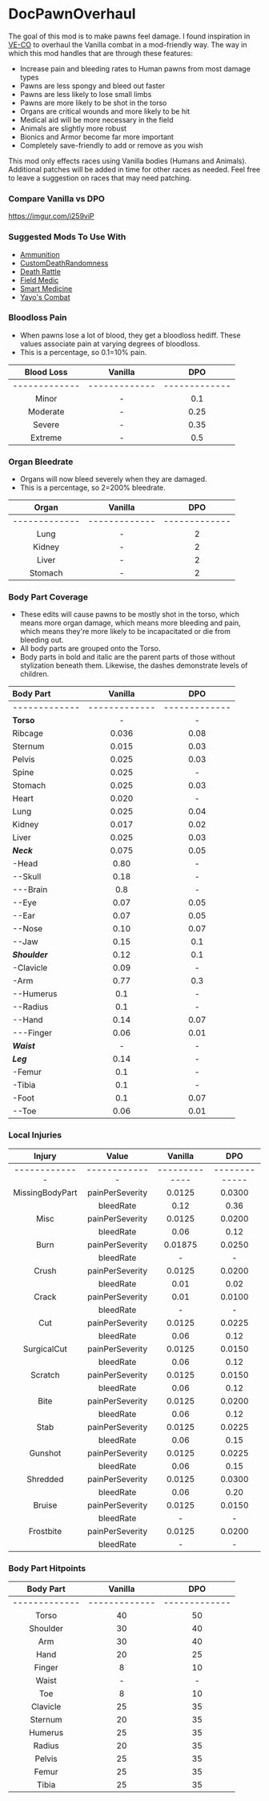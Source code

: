 # DocPawnOverhaul

The goal of this mod is to make pawns feel damage. I found inspiration in [VE-CO](https://ludeon.com/forums/index.php?topic=30799.0) to overhaul the Vanilla combat in a mod-friendly way. The way in which this mod handles that are through these features:
- Increase pain and bleeding rates to Human pawns from most damage types
- Pawns are less spongy and bleed out faster
- Pawns are less likely to lose small limbs
- Pawns are more likely to be shot in the torso
- Organs are critical wounds and more likely to be hit
- Medical aid will be more necessary in the field
- Animals are slightly more robust
- Bionics and Armor become far more important
- Completely save-friendly to add or remove as you wish

This mod only effects races using Vanilla bodies (Humans and Animals). Additional patches will be added in time for other races as needed. Feel free to leave a suggestion on races that may need patching.

### Compare Vanilla vs DPO
https://imgur.com/i259viP

### Suggested Mods To Use With
- [Ammunition](https://steamcommunity.com/sharedfiles/filedetails/?id=1892397131)
- [CustomDeathRandomness](https://steamcommunity.com/sharedfiles/filedetails/?id=1464742390)
- [Death Rattle](https://steamcommunity.com/sharedfiles/filedetails/?id=1552452572)
- [Field Medic](https://steamcommunity.com/sharedfiles/filedetails/?id=1541287769)
- [Smart Medicine](https://steamcommunity.com/sharedfiles/filedetails/?id=1309994319)
- [Yayo's Combat](https://steamcommunity.com/sharedfiles/filedetails/?id=1747929243)

### Bloodloss Pain
- When pawns lose a lot of blood, they get a bloodloss hediff. These values associate pain at varying degrees of bloodloss.
- This is a percentage, so 0.1=10% pain.

| **Blood Loss** | **Vanilla** | **DPO** |
| :-------------: | :-------------: | :-------------: |
| ------------- | ------------- | ------------- |
| Minor | - | 0.1 |
| Moderate | - | 0.25 |
| Severe | - | 0.35 |
| Extreme | - | 0.5 |

### Organ Bleedrate
- Organs will now bleed severely when they are damaged.
- This is a percentage, so 2=200% bleedrate.

| **Organ** | **Vanilla** | **DPO** |
| :-------------: | :-------------: | :-------------: |
| ------------- | ------------- | ------------- |
| Lung | - | 2 |
| Kidney | - | 2 |
| Liver | - | 2 |
| Stomach | - | 2 |

### Body Part Coverage
- These edits will cause pawns to be mostly shot in the torso, which means more organ damage, which means more bleeding and pain, which means they're more likely to be incapacitated or die from bleeding out.
- All body parts are grouped onto the Torso.
- Body parts in bold and italic are the parent parts of those without stylization beneath them. Likewise, the dashes demonstrate levels of children.


| **Body Part** | **Vanilla** | **DPO** |
| :------------- | :-------------: | :-------------: |
| ------------- | ------------- | ------------- |
| **Torso** | - | - |
| Ribcage | 0.036 | 0.08 |
| Sternum | 0.015 | 0.03 |
| Pelvis | 0.025 | 0.03 |
| Spine | 0.025 | - |
| Stomach | 0.025 | 0.03 |
| Heart | 0.020 | - |
| Lung | 0.025 | 0.04 |
| Kidney | 0.017 | 0.02 |
| Liver | 0.025 | 0.03 |
| ***Neck*** | 0.075 | 0.05 |
| -Head | 0.80 | - |
| --Skull | 0.18 | - |
| ---Brain | 0.8 | - |
| --Eye | 0.07 | 0.05 |
| --Ear | 0.07 | 0.05 |
| --Nose | 0.10 | 0.07 |
| --Jaw | 0.15 | 0.1 |
| ***Shoulder*** | 0.12 | 0.1 |
| -Clavicle | 0.09 | - |
| -Arm | 0.77 | 0.3 |
| --Humerus | 0.1 | - |
| --Radius | 0.1 | - |
| --Hand | 0.14 | 0.07 |
| ---Finger | 0.06 | 0.01 |
| ***Waist*** | - | - |
| ***Leg*** | 0.14 | - |
| -Femur | 0.1 | - |
| -Tibia | 0.1 | - |
| -Foot | 0.1 | 0.07 |
| --Toe | 0.06 | 0.01 |

### Local Injuries

| **Injury** | **Value** | **Vanilla** | **DPO** |
| :-------------: | :-------------: | :-------------: | :-------------: |
| ------------- | ------------- | ------------- | ------------- |
| MissingBodyPart | painPerSeverity | 0.0125 | 0.0300 |
|  | bleedRate | 0.12 | 0.36 |
| Misc | painPerSeverity | 0.0125 | 0.0200 |
|  | bleedRate | 0.06 | 0.12 |
| Burn | painPerSeverity | 0.01875 | 0.0250 |
|  | bleedRate | - | - |
| Crush | painPerSeverity | 0.0125 | 0.0200 |
|  | bleedRate | 0.01 | 0.02 |
| Crack | painPerSeverity | 0.01 | 0.0100 |
|  | bleedRate | - | - |
| Cut | painPerSeverity | 0.0125 | 0.0225 |
|  | bleedRate | 0.06 | 0.12 |
| SurgicalCut | painPerSeverity | 0.0125 | 0.0150 |
|  | bleedRate | 0.06 | 0.12 |
| Scratch | painPerSeverity | 0.0125 | 0.0150 |
|  | bleedRate | 0.06 | 0.12 |
| Bite | painPerSeverity | 0.0125 | 0.0200 |
|  | bleedRate | 0.06 | 0.12 |
| Stab | painPerSeverity | 0.0125 | 0.0225 |
|  | bleedRate | 0.06 | 0.15 |
| Gunshot | painPerSeverity | 0.0125 | 0.0225 |
|  | bleedRate | 0.06 | 0.15 |
| Shredded | painPerSeverity | 0.0125 | 0.0300 |
|  | bleedRate | 0.06 | 0.20 |
| Bruise | painPerSeverity | 0.0125 | 0.0150 |
|  | bleedRate | - | - |
| Frostbite | painPerSeverity | 0.0125 | 0.0200 |
|  | bleedRate | - | - |

### Body Part Hitpoints

| **Body Part** | **Vanilla** | **DPO** |
| :-------------: | :-------------: | :-------------: |
| ------------- | ------------- | ------------- |
| Torso | 40 | 50 |
| Shoulder | 30 | 40 |
| Arm | 30 | 40 |
| Hand | 20 | 25 |
| Finger | 8 | 10 |
| Waist | - | - |
| Toe | 8 | 10 |
| Clavicle | 25 | 35 |
| Sternum | 20 | 35 |
| Humerus | 25 | 35 |
| Radius | 20 | 35 |
| Pelvis | 25 | 35 |
| Femur | 25 | 35 |
| Tibia | 25 | 35 |
